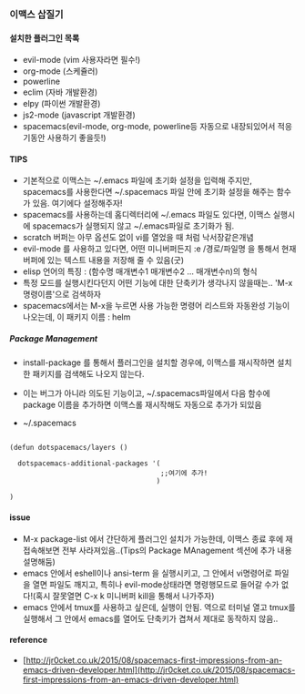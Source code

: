 ### 이맥스 삽질기

#### 설치한 플러그인 목록

- evil-mode (vim 사용자라면 필수!)
- org-mode (스케쥴러)
- powerline
- eclim (자바 개발환경)
- elpy (파이썬 개발환경)
- js2-mode (javascript 개발환경)
- spacemacs(evil-mode, org-mode, powerline등 자동으로 내장되있어서 적응기동안 사용하기 좋을듯!)

#### TIPS

- 기본적으로 이맥스는 ~/.emacs 파일에 초기화 설정을 입력해 주지만, spacemacs를 사용한다면 ~/.spacemacs 파일 안에 초기화 설정을 해주는 함수가 있음. 여기에다 설정해주자!
- spacemacs를 사용하는데 홈디렉터리에 ~/.emacs 파일도 있다면, 이맥스 실행시에 spacemacs가 실행되지 않고 ~/.emacs파일로 초기화가 됨.
- scratch 버퍼는 아무 옵션도 없이 vi를 열었을 때 처럼 낙서장같은개념 
- evil-mode 를 사용하고 있다면, 어떤 미니버퍼든지 :e /경로/파일명 을 통해서 현재 버퍼에 있는 텍스트 내용을 저장해 줄 수 있음(굿)
- elisp 언어의 특징 : (함수명 매개변수1 매개변수2 ... 매개변수n)의 형식
- 특정 모드를 실행시킨다던지 어떤 기능에 대한 단축키가 생각나지 않을때는.. 'M-x 명령이름'으로 검색하자
- spacemacs에서는 M-x을 누르면 사용 가능한 명령어 리스트와 자동완성 기능이 나오는데, 이 패키지 이름 : helm 

##### Package Management
 - install-package 를 통해서 플러그인을 설치할 경우에, 이맥스를 재시작하면 설치한 패키지를 검색해도 나오지 않는다.
 - 이는 버그가 아니라 의도된 기능이고, ~/.spacemacs파일에서 다음 함수에 package 이름을 추가하면 이맥스롤 재시작해도 자동으로 추가가 되있음
 
 - ~/.spacemacs
 ```elisp
 
 (defun dotspacemacs/layers ()
 
   dotspacemacs-additional-packages '(
                                      ;;여기에 추가!
                                     )

 )

 ```

#### issue

- M-x package-list 에서 간단하게 플러그인 설치가 가능한데, 이맥스 종료 후에 재접속해보면 전부 사라져있음..(Tips의 Package MAnagement 섹션에 추가 내용 설명해둠)
- emacs 안에서 eshell이나 ansi-term 을 실행시키고, 그 안에서 vi명령어로 파일을 열면 파일도 깨지고, 특히나 evil-mode상태라면 명령행모드로 들어갈 수가 없다!(혹시 잘못열면 C-x k 미니버퍼 kill을 통해서 나가주자)
- emacs 안에서 tmux를 사용하고 싶은데, 실행이 안됨. 역으로 터미널 열고 tmux를 실행해서 그 안에서 emacs를 열어도 단축키가 겹쳐서 제대로 동작하지 않음..

#### reference

- [http://jr0cket.co.uk/2015/08/spacemacs-first-impressions-from-an-emacs-driven-developer.html](http://jr0cket.co.uk/2015/08/spacemacs-first-impressions-from-an-emacs-driven-developer.html)
